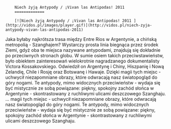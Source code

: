 
        Niech żyją Antypody / ¡Vivan las Antipodas! 2011 
        =============
        
        [![Niech żyją Antypody / ¡Vivan las Antipodas! 2011 ](http://vidos.pl/images/player.gif)](http://vidos.pl/niech-zyja-antypody-vivan-las-antipodas-2011)
        
        
 Jaka byłaby najkrótsza trasa między Entre Rios w Argentynie, a chińską metropolią - Szanghajem? Wystarczy prosta linia biegnąca przez środek Ziemi, gdyż oba te miejsca nazywane antypodami, znajdują się dokładnie po przeciwnych stronach globu. W sumie osiem takich przeciwstawieństw, było obiektem zainteresowań wielokrotnie nagradzanego dokumentalisty Victora Kossakovskiego. Odwiedził on Argentynę i Chiny, Hiszpanię i Nową Zelandię, Chile i Rosję oraz Botswanę i Hawaje. Dzięki magii tych miejsc - uchwycił niezapomniane obrazy, które odwracają nasz światopogląd do góry nogami. Te antypody, mimo widocznych przeciwieństw - wydaja się być mistycznie ze sobą powiązane: piękny, spokojny zachód słońca w Argentynie - skontrastowany z ruchliwymi ulicami deszczowego Szanghaju.   ... magii tych miejsc - uchwycił niezapomniane obrazy, które odwracają nasz światopogląd do góry nogami. Te antypody, mimo widocznych przeciwieństw - wydaja się być mistycznie ze sobą powiązane: piękny, spokojny zachód słońca w Argentynie - skontrastowany z ruchliwymi ulicami deszczowego Szanghaju.
    